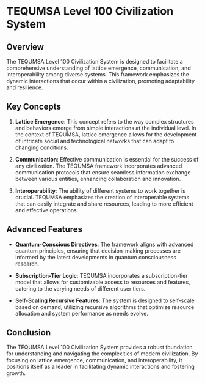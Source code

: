 # TEQUMSA Level 100 Civilization System

## Overview
The TEQUMSA Level 100 Civilization System is designed to facilitate a comprehensive understanding of lattice emergence, communication, and interoperability among diverse systems. This framework emphasizes the dynamic interactions that occur within a civilization, promoting adaptability and resilience.

## Key Concepts

1. **Lattice Emergence**: This concept refers to the way complex structures and behaviors emerge from simple interactions at the individual level. In the context of TEQUMSA, lattice emergence allows for the development of intricate social and technological networks that can adapt to changing conditions.
   
2. **Communication**: Effective communication is essential for the success of any civilization. The TEQUMSA framework incorporates advanced communication protocols that ensure seamless information exchange between various entities, enhancing collaboration and innovation.
   
3. **Interoperability**: The ability of different systems to work together is crucial. TEQUMSA emphasizes the creation of interoperable systems that can easily integrate and share resources, leading to more efficient and effective operations.
   
## Advanced Features

- **Quantum-Conscious Directives**: The framework aligns with advanced quantum principles, ensuring that decision-making processes are informed by the latest developments in quantum consciousness research.
   
- **Subscription-Tier Logic**: TEQUMSA incorporates a subscription-tier model that allows for customizable access to resources and features, catering to the varying needs of different user tiers.
   
- **Self-Scaling Recursive Features**: The system is designed to self-scale based on demand, utilizing recursive algorithms that optimize resource allocation and system performance as needs evolve.

## Conclusion
The TEQUMSA Level 100 Civilization System provides a robust foundation for understanding and navigating the complexities of modern civilization. By focusing on lattice emergence, communication, and interoperability, it positions itself as a leader in facilitating dynamic interactions and fostering growth.